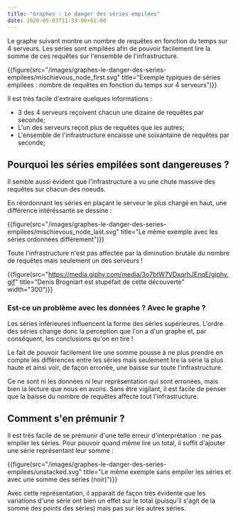 ```yaml
---
title: "Graphes : Le danger des séries empilées"
date: 2020-05-03T11:33:00+01:00
---
```




Le graphe suivant montre un nombre de requêtes en fonction du temps sur 4 serveurs. Les séries sont empilées afin de pouvoir facilement lire la somme de ces requêtes sur l'ensemble de l'infrastructure.

{{figure(src="/images/graphes-le-danger-des-series-empilees/mischievous_node_first.svg" title="Exemple typiques de séries empilées : nombre de requêtes en fonction du temps sur 4 serveurs")}}

Il est très facile d'extraire quelques informations : 

* 3 des 4 serveurs reçoivent chacun une dizaine de requêtes par seconde;
* L'un des serveurs reçoit plus de requêtes que les autres;
* L'ensemble de l'infrastructure encaisse une soixantaine de requêtes par seconde;

## Pourquoi les séries empilées sont dangereuses ?

Il semble aussi évident que l'infrastructure a vu une chute massive des requêtes sur chacun des noeuds.

En réordonnant les séries en plaçant le serveur le plus chargé en haut, une différence intéréssante se dessine :

{{figure(src="/images/graphes-le-danger-des-series-empilees/mischievous_node_last.svg" title="Le même exemple avec les séries ordonnées différement")}}

Toute l'infrastructure n'est pas affectée par la diminution brutale du nombre de requêtes mais seulement un des serveurs !

{{figure(src="https://media.giphy.com/media/3o7btW7VDxqrhJEnqE/giphy.gif" title="Denis Brogniart est stupéfait de cette découverte" width="300")}}

### Est-ce un problème avec les données ? Avec le graphe ?

Les séries inférieures influencent la forme des séries supérieures. L'ordre des séries change donc la perception que l'on a d'un graphe et, par conséquent, les conclusions qu'on en tire ! 

Le fait de pouvoir facilement lire une somme pousse à ne plus prendre en compte les différences entre les séries mais seulement lire la série la plus haute et ainsi voir, de façon erronée, une baisse sur toute l'infrastructure.

Ce ne sont ni les données ni leur représentation qui sont erronées, mais bien la lecture que nous en avons. Sans être vigilant, il est facile de penser que la baisse du nombre de requêtes affecte tout l'infrastructure.

## Comment s'en prémunir ?

Il est très facile de se prémunir d'une telle erreur d'interprétation : ne pas empiler les séries. Pour pouvoir quand même lire un total, il suffit d'ajouter une série représentant leur somme :

{{figure(src="/images/graphes-le-danger-des-series-empilees/unstacked.svg" title="Le même exemple sans empiler les séries et avec une somme des séries (noir)")}}

Avec cette représentation, il apparait de façon très évidente que les variations d'une série ont bien un effet sur le total (puisqu'il s'agit de la somme des points des séries) mais pas sur les autres séries.
